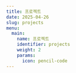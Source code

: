 ```yaml
---
title: 프로젝트
date: 2025-04-26
slug: projects
menu:
  main:
    name: 프로젝트
    identifier: projects
    weight: 2
    params:
      icon: pencil-code
---
```


